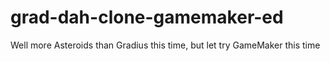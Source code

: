 # grad-dah-clone-gamemaker-ed
Well more Asteroids than Gradius this time, but let try GameMaker this time
